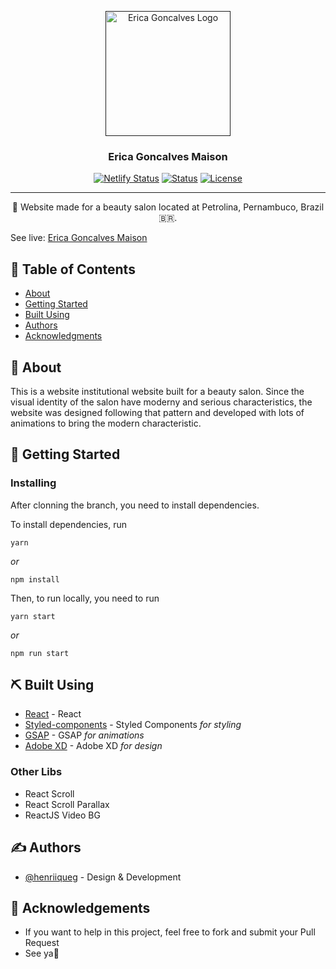 <p align="center">
  <a href="" rel="noopener">
 <img width="200" src="https://ericagoncalvesmaison.netlify.app/static/media/marca_erica.58cf3cc0.png" alt="Erica Goncalves Logo"></a>
</p>

<h3 align="center">Erica Goncalves Maison</h3>

<div align="center">

  [![Netlify Status](https://api.netlify.com/api/v1/badges/5a650695-50b4-46b5-aa02-ff65ec0cdb59/deploy-status)](https://app.netlify.com/sites/ericagoncalvesmaison/deploys)
  [![Status](https://img.shields.io/badge/status-active-success.svg)]() 
  [![License](https://img.shields.io/badge/license-MIT-blue.svg)](/LICENSE)

</div>

---

<p align="center"> 👋 Website made for a beauty salon located at Petrolina, Pernambuco, Brazil🇧🇷.
    <br> 
</p>

<p>See live: <a href="https://ericagoncalvesmaison.netlify.app" target="_blank">Erica Goncalves Maison</a></p>

## 📝 Table of Contents
- [About](#about)
- [Getting Started](#getting_started)
- [Built Using](#built_using)
- [Authors](#authors)
- [Acknowledgments](#acknowledgement)

## 🧐 About <a name = "about"></a>
This is a website institutional website built for a beauty salon. Since the visual identity of the salon have moderny and serious characteristics, the website was designed following that pattern and developed with lots of animations to bring the modern characteristic.

## 🏁 Getting Started <a name = "getting_started"></a>

### Installing
After clonning the branch, you need to install dependencies.

To install dependencies, run

```
yarn
```

_or_

```
npm install
```

Then, to run locally, you need to run

```
yarn start
```

_or_

```
npm run start
```

## ⛏️ Built Using <a name = "built_using"></a>

- [React](https://pt-br.reactjs.org) - React
- [Styled-components](https://styled-components.com) - Styled Components _for styling_
- [GSAP](https://greensock.com/react/) - GSAP _for animations_
- [Adobe XD](https://www.adobe.com/br/products/xd.html) - Adobe XD _for design_

### Other Libs

- React Scroll
- React Scroll Parallax
- ReactJS Video BG

## ✍️ Authors <a name = "authors"></a>
- [@henriiqueg](https://github.com/henriiqueg) - Design & Development

## 🎉 Acknowledgements <a name = "acknowledgement"></a>
- If you want to help in this project, feel free to fork and submit your Pull Request
- See ya👋
